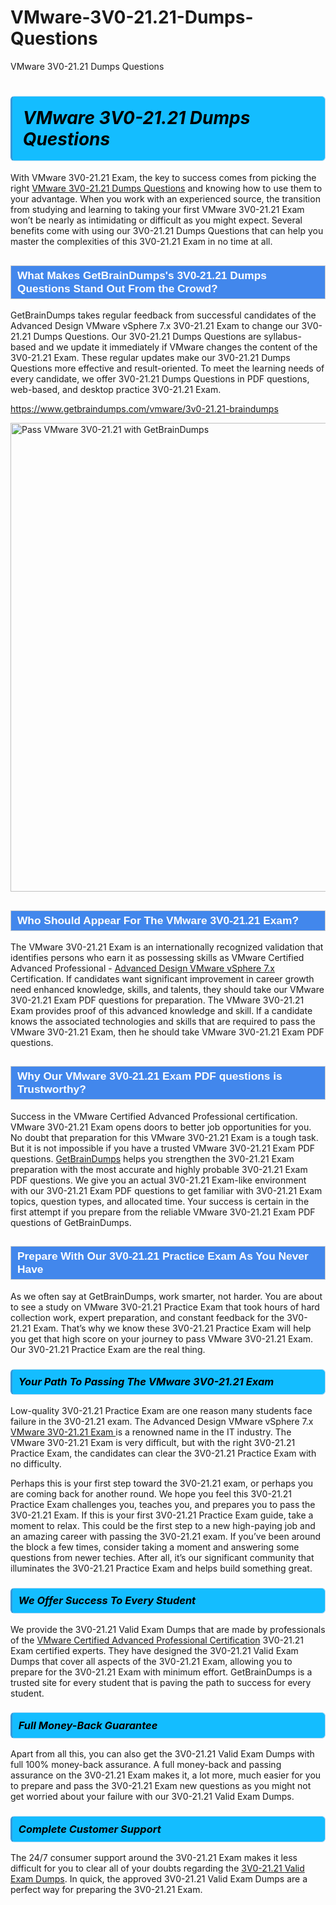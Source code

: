 # VMware-3V0-21.21-Dumps-Questions
VMware 3V0-21.21 Dumps Questions
<h1><strong><span style="display: block; color: #000000; background: #14BDFF; border: 0.5px solid #AED6F1; border-left: 3px solid #3498DB; padding: .6em; border-radius: 6px;">                     <em>VMware 3V0-21.21 <span class="exam_variation">Dumps Questions</span> </em>                </span></strong>            </h1>                        <p>With VMware 3V0-21.21 Exam, the key to success comes from picking the right <a href="https://www.getbraindumps.com/vmware/3v0-21.21-braindumps">VMware 3V0-21.21 <span class="exam_variation">Dumps Questions</span></a> and             knowing how to use them to your advantage.             When you work with an experienced source, the transition from studying and learning to taking your first VMware 3V0-21.21 Exam             won’t be nearly as intimidating or difficult as you might expect. Several benefits come with using our 3V0-21.21 <span class="exam_variation">Dumps Questions</span> that can             help you master the complexities of this 3V0-21.21 Exam in no time at all.</p>                        <h2 style="background: #4287ec; border: 1px solid #cccccc; padding: 5px 10px;">                <span style="color: #ffffff;">                    <span style="font-size: 11pt;">                        <span style="line-height: normal;">                            <span style="font-family: Calibri,sans-serif;">                                <strong>                                    <span style="font-size: 13.0pt;">What Makes GetBrainDumps's 3V0-21.21 <span class="exam_variation">Dumps Questions</span> Stand Out From the Crowd?</span>                                </strong>                            </span>                        </span>                    </span>                </span>            </h2>                        <p>GetBrainDumps takes regular feedback from successful candidates of the Advanced Design VMware vSphere 7.x 3V0-21.21 Exam to change             our 3V0-21.21 <span class="exam_variation">Dumps Questions</span>. Our 3V0-21.21 <span class="exam_variation">Dumps Questions</span> are syllabus-based and we update it immediately if VMware changes             the content of the 3V0-21.21 Exam.             These regular updates make our 3V0-21.21 <span class="exam_variation">Dumps Questions</span> more effective and result-oriented. To meet the learning needs of every candidate,             we offer 3V0-21.21 <span class="exam_variation">Dumps Questions</span> in PDF questions, web-based, and desktop practice 3V0-21.21 Exam.</p>                                    <p><a href="https://www.getbraindumps.com/vmware/3v0-21.21-braindumps">https://www.getbraindumps.com/vmware/3v0-21.21-braindumps</a></p>                        <p><a href="https://www.getbraindumps.com/"><img src="https://www.getbraindumps.com/images/get-updated-exam-questions-with-discount-getbraindumps.jpg" class="postImage" alt="Pass VMware 3V0-21.21 with GetBrainDumps" width="750"></a></p>                                        <h2 style="background: #4287ec; border: 1px solid #cccccc; padding: 5px 10px;">                <span style="color: #ffffff;">                    <span style="font-size: 11pt;">                        <span style="line-height: normal;">                            <span style="font-family: Calibri,sans-serif;">                                <strong>                                    <span style="font-size: 13.0pt;">Who Should Appear For The VMware 3V0-21.21 Exam?</span>                                </strong>                            </span>                        </span>                    </span>                </span>            </h2>                        <p>The VMware 3V0-21.21 Exam is an internationally recognized validation that identifies persons who earn it as possessing skills as             VMware Certified Advanced Professional - <a href="https://www.getbraindumps.com/vmware/3v0-21.21-braindumps">Advanced Design VMware vSphere 7.x</a> Certification. If candidates want significant improvement in             career growth need enhanced knowledge, skills, and talents, they should take our VMware 3V0-21.21 <span class="exam_variation2">Exam PDF questions</span> for preparation.             The VMware 3V0-21.21 Exam provides proof of this advanced knowledge and skill. If a candidate knows the associated technologies and skills             that are required to pass the VMware 3V0-21.21 Exam, then he should take VMware 3V0-21.21 <span class="exam_variation2">Exam PDF questions</span>.</p>                        <h2 style="background: #4287ec; border: 1px solid #cccccc; padding: 5px 10px;">                <span style="color: #ffffff;">                    <span style="font-size: 11pt;">                        <span style="line-height: normal;">                            <span style="font-family: Calibri,sans-serif;">                                <strong>                                    <span style="font-size: 13.0pt;">Why Our VMware 3V0-21.21 <span class="exam_variation2">Exam PDF questions</span> is Trustworthy?</span>                                </strong>                            </span>                        </span>                    </span>                </span>            </h2>                        <p>Success in the VMware Certified Advanced Professional certification. VMware 3V0-21.21 Exam opens doors to better job opportunities for you.             No doubt that preparation for this VMware 3V0-21.21 Exam is a tough task. But it is not impossible if you have a trusted VMware 3V0-21.21 <span class="exam_variation2">Exam PDF questions</span>.             <a href="https://www.getbraindumps.com/">GetBrainDumps</a> helps you strengthen the 3V0-21.21 Exam preparation with the most accurate and highly probable 3V0-21.21 <span class="exam_variation2">Exam PDF questions</span>. We give you an             actual 3V0-21.21 Exam-like environment with our 3V0-21.21 <span class="exam_variation2">Exam PDF questions</span> to get familiar with 3V0-21.21 Exam topics, question types, and allocated time.             Your success is certain in the first attempt if you prepare from the reliable VMware 3V0-21.21 <span class="exam_variation2">Exam PDF questions</span> of GetBrainDumps.</p>                        <h2 style="background: #4287ec; border: 1px solid #cccccc; padding: 5px 10px;">                <span style="color: #ffffff;">                    <span style="font-size: 11pt;">                        <span style="line-height: normal;">                            <span style="font-family: Calibri,sans-serif;">                                <strong>                                    <span style="font-size: 13.0pt;">Prepare With Our 3V0-21.21 <span class="exam_variation3">Practice Exam</span> As You Never Have</span>                                </strong>                            </span>                        </span>                    </span>                </span>            </h2>                        <p>As we often say at GetBrainDumps, work smarter, not harder. You are about to see a study on VMware 3V0-21.21 <span class="exam_variation3">Practice Exam</span> that took hours of hard collection work,             expert preparation, and constant feedback for the 3V0-21.21 Exam. That’s why we know these 3V0-21.21 <span class="exam_variation3">Practice Exam</span> will help you get that high score on your             journey to pass VMware 3V0-21.21 Exam. Our 3V0-21.21 <span class="exam_variation3">Practice Exam</span> are the real thing.</p>                        <h3>                <strong>                    <span style="display: block; color: #000000; background: #14BDFF; border: 0.5px solid #AED6F1; border-left: 3px solid #3498DB; padding: .6em; border-radius: 6px;">                        <em>Your Path To Passing The VMware 3V0-21.21 Exam</em>                    </span>                </strong>            </h3>                        <p>Low-quality 3V0-21.21 <span class="exam_variation3">Practice Exam</span> are one reason many students face failure in the 3V0-21.21 exam. The Advanced Design VMware vSphere 7.x <a href="https://www.getbraindumps.com/vmware-braindumps.html">VMware 3V0-21.21 Exam </a>             is a renowned name in the IT industry. The VMware 3V0-21.21 Exam is very difficult, but with the right 3V0-21.21 <span class="exam_variation3">Practice Exam</span>, the candidates can clear the             3V0-21.21 <span class="exam_variation3">Practice Exam</span> with no difficulty.</p>                        <p>Perhaps this is your first step toward the 3V0-21.21 exam, or perhaps you are coming back for another round. We hope you feel this             3V0-21.21 <span class="exam_variation3">Practice Exam</span> challenges you,             teaches you, and prepares you to pass the 3V0-21.21 Exam. If this is your first 3V0-21.21 <span class="exam_variation3">Practice Exam</span> guide, take a moment to relax. This could be the first step to             a new high-paying job and an amazing career with passing the 3V0-21.21 exam. If you’ve been around the block a few times, consider taking a moment and             answering some questions from newer techies. After all, it’s our significant community that illuminates the 3V0-21.21 <span class="exam_variation3">Practice Exam</span> and helps build something great.</p>                        <h3>                <strong>                    <span style="display: block; color: #000000; background: #14BDFF; border: 0.5px solid #AED6F1; border-left: 3px solid #3498DB; padding: .6em; border-radius: 6px;">                        <em>We Offer Success To Every Student</em>                    </span>                </strong>            </h3>                        <p>We provide the 3V0-21.21 <span class="exam_variation4">Valid Exam Dumps</span> that are made by professionals of the <a href="https://www.getbraindumps.com/vmware/vcap-braindumps.html">VMware Certified Advanced Professional Certification</a> 3V0-21.21 Exam certified experts.             They have designed the 3V0-21.21 <span class="exam_variation4">Valid Exam Dumps</span> that cover all aspects of the 3V0-21.21 Exam, allowing you to prepare for the            3V0-21.21 Exam with minimum effort.             GetBrainDumps is a trusted site for every student that is paving the path to success for every student.</p>                        <h3>                <strong>                    <span style="display: block; color: #000000; background: #14BDFF; border: 0.5px solid #AED6F1; border-left: 3px solid #3498DB; padding: .6em; border-radius: 6px;">                        <em>Full Money-Back Guarantee</em>                    </span>                </strong>            </h3>                        <p>Apart from all this, you can also get the 3V0-21.21 <span class="exam_variation4">Valid Exam Dumps</span> with full 100% money-back assurance. A full money-back and passing assurance on             the 3V0-21.21 Exam makes it,             a lot more, much easier for you to prepare and pass the 3V0-21.21 Exam new questions as you might             not get worried about your failure with our 3V0-21.21 <span class="exam_variation4">Valid Exam Dumps</span>.</p>                                    <h3>                <strong>                    <span style="display: block; color: #000000; background: #14BDFF; border: 0.5px solid #AED6F1; border-left: 3px solid #3498DB; padding: .6em; border-radius: 6px;">                        <em>Complete Customer Support</em>                    </span>                </strong>            </h3>                        <p>The 24/7 consumer support around the 3V0-21.21 Exam makes it less difficult for you to clear all of your doubts regarding the <a href="https://www.getbraindumps.com/vmware/3v0-21.21-braindumps">3V0-21.21 <span class="exam_variation4">Valid Exam Dumps</span></a>. In quick,             the approved 3V0-21.21 <span class="exam_variation4">Valid Exam Dumps</span> are a perfect way for preparing the 3V0-21.21 Exam.</p>                    
